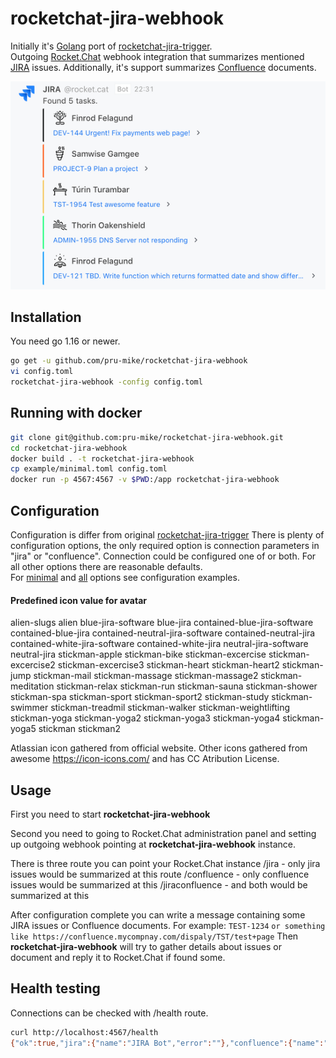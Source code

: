 rocketchat-jira-webhook
=======================
Initially it's [Golang](https://golang.org/) port of [rocketchat-jira-trigger](https://github.com/gustavkarlsson/rocketchat-jira-trigger).  
Outgoing [Rocket.Chat](https://rocket.chat) webhook integration that summarizes mentioned 
[JIRA](https://www.atlassian.com/software/jira) issues.
Additionally, it's support summarizes [Confluence](https://www.atlassian.com/software/confluence) documents.

![Example](example/example.png)

Installation
------------
You need go 1.16 or newer.

```bash
go get -u github.com/pru-mike/rocketchat-jira-webhook
vi config.toml
rocketchat-jira-webhook -config config.toml
```

Running with docker
-------------------

```bash
git clone git@github.com:pru-mike/rocketchat-jira-webhook.git
cd rocketchat-jira-webhook
docker build . -t rocketchat-jira-webhook
cp example/minimal.toml config.toml
docker run -p 4567:4567 -v $PWD:/app rocketchat-jira-webhook
```

Configuration
-------------
Configuration is differ from original [rocketchat-jira-trigger](https://github.com/gustavkarlsson/rocketchat-jira-trigger)
There is plenty of configuration options, the only required option is connection parameters in "jira" or "confluence". Connection could be configured one of or both.
For all other options there are reasonable defaults.  
For [minimal](https://github.com/pru-mike/rocketchat-jira-webhook/blob/master/example/minimal.toml)
and [all](https://github.com/pru-mike/rocketchat-jira-webhook/blob/master/example/everything.toml) 
options see configuration examples.

#### Predefined icon value for avatar

alien-slugs alien blue-jira-software blue-jira contained-blue-jira-software contained-blue-jira 
contained-neutral-jira-software contained-neutral-jira contained-white-jira-software contained-white-jira 
neutral-jira-software neutral-jira stickman-apple stickman-bike stickman-excercise
stickman-excercise2 stickman-excercise3 stickman-heart stickman-heart2 stickman-jump stickman-mail stickman-massage
stickman-massage2 stickman-meditation stickman-relax stickman-run stickman-sauna stickman-shower stickman-spa
stickman-sport stickman-sport2 stickman-study stickman-swimmer stickman-treadmil stickman-walker
stickman-weightlifting stickman-yoga stickman-yoga2 stickman-yoga3 stickman-yoga4 stickman-yoga5
stickman stickman2

Atlassian icon gathered from official website. Other icons gathered from awesome https://icon-icons.com/ and has CC Atribution License.

Usage
-----
First you need to start **rocketchat-jira-webhook**

Second you need to going to Rocket.Chat administration panel and setting up outgoing webhook pointing 
at **rocketchat-jira-webhook** instance.  

There is three route you can point your Rocket.Chat instance
/jira - only jira issues would be summarized at this route
/confluence - only confluence issues would be summarized at this
/jiraconfluence - and both would be summarized at this

After configuration complete you can write a message containing some JIRA issues or Confluence documents. For example: `TEST-1234` 
`or something like https://confluence.mycompnay.com/dispaly/TST/test+page`
Then **rocketchat-jira-webhook** will try to gather details about issues or document and reply it to Rocket.Chat if found some.

Health testing
--------------
Connections can be checked with /health route.  

```bash
curl http://localhost:4567/health
{"ok":true,"jira":{"name":"JIRA Bot","error":""},"confluence":{"name":"Confluence Bot","error":""}}
```
